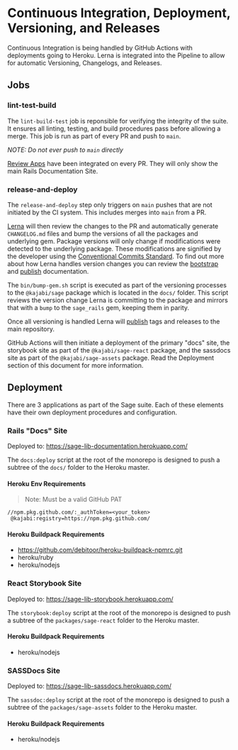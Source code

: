 # Continuous Integration, Deployment, Versioning, and Releases

Continuous Integration is being handled by GitHub Actions with deployments going to Heroku. Lerna is integrated into the Pipeline to allow for automatic Versioning, Changelogs, and Releases.

## Jobs

### lint-test-build

The `lint-build-test` job is reponsible for verifying the integrity of the suite. It ensures all linting, testing, and build procedures pass before allowing a merge. This job is run as part of every PR and push to `main`.

*NOTE: Do not ever push to `main` directly*

[Review Apps](https://devcenter.heroku.com/articles/github-integration-review-apps) have been integrated on every PR. They will only show the main Rails Documentation Site.

### release-and-deploy

The `release-and-deploy` step only triggers on `main` pushes that are not initiated by the CI system. This includes merges into `main` from a PR.

[Lerna](https://github.com/lerna/lerna) will then review the changes to the PR and automatically generate `CHANGELOG.md` files and bump the versions of all the packages and underlying gem. Package versions will only change if modifications were detected to the underlying package. These modifications are signified by the developer using the [Conventional Commits Standard](https://www.conventionalcommits.org/en/v1.0.0/). To find out more about how Lerna handles version changes you can review the [bootstrap](https://github.com/lerna/lerna/tree/main/commands/bootstrap#readme) and [publish](https://github.com/lerna/lerna/tree/main/commands/publish#readme) documentation.

The `bin/bump-gem.sh` script is executed as part of the versioning processes to the `@kajabi/sage` package which is located in the `docs/` folder. This script reviews the version change Lerna is committing to the package and mirrors that with a `bump` to the `sage_rails` gem, keeping them in parity.

Once all versioning is handled Lerna will [publish](https://github.com/lerna/lerna/tree/main/commands/publish#readme) tags and releases to the main repository.

GitHub Actions will then initiate a deployment of the primary "docs" site, the storybook site as part of the `@kajabi/sage-react` package, and the sassdocs site as part of the `@kajabi/sage-assets` package. Read the Deployment section of this document for more information.

## Deployment

There are 3 applications as part of the Sage suite. Each of these elements have their own deployment procedures and configuration.

### Rails "Docs" Site

Deployed to: https://sage-lib-documentation.herokuapp.com/

The `docs:deploy` script at the root of the monorepo is designed to push a subtree of the `docs/` folder to the Heroku master.

#### Heroku Env Requirements

> Note: Must be a valid GitHub PAT

```text
//npm.pkg.github.com/:_authToken=<your_token>
 @kajabi:registry=https://npm.pkg.github.com/
```

#### Heroku Buildpack Requirements

- https://github.com/debitoor/heroku-buildpack-npmrc.git
- heroku/ruby
- heroku/nodejs

### React Storybook Site

Deployed to: https://sage-lib-storybook.herokuapp.com/

The `storybook:deploy` script at the root of the monorepo is designed to push a subtree of the `packages/sage-react` folder to the Heroku master.

#### Heroku Buildpack Requirements

- heroku/nodejs

### SASSDocs Site

Deployed to: https://sage-lib-sassdocs.herokuapp.com/

The `sassdoc:deploy` script at the root of the monorepo is designed to push a subtree of the `packages/sage-assets` folder to the Heroku master.

#### Heroku Buildpack Requirements

- heroku/nodejs
